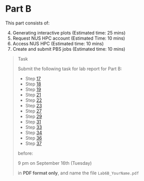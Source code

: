 # Part B

This part consists of:

<ol start="4">
  <li> Generating interactive plots (Estimated time: 25 mins)
  <li> Request NUS HPC account (Estimated Time: 10 mins)
  <li> Access NUS HPC (Estimated time: 10 mins)
  <li> Create and submit PBS jobs (Estimated time: 10 mins)
</ol>

> <p class="task"> Task
>
> Submit the following task for lab report for Part B: 
> - Step [17](4.md#17)
> - Step [18](4.md#18)
> - Step [19](4.md#19)
> - Step [21](4.md#21)
> - Step [22](4.md#22)
> - Step [23](4.md#23)
> - Step [27](6.md#27)
> - Step [29](7.md#29)
> - Step [31](7.md#31)
> - Step [33](7.md#33)
> - Step [34](7.md#34)
> - Step [36](7.md#36)
> - Step [37](7.md#37)
>
> before:
>
> <p class="warn"> 9 pm on September 16th (Tuesday)
>
> in **PDF format only**, and name the file `Lab6B_YourName.pdf`
